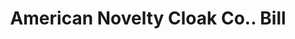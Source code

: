 ---
doi: 10.7916/D8GB3G33
date_other: '1890'
date_other_textual: 1890-1899
form: printed ephemera
genre:
- Invoices
name:
- American Novelty Cloak Co.
object_in_context_url: https://biggert.cul.columbia.edu/items/view/ave_biggert_00944
subject_hierarchical_geographic:
- New York, New York, United States
subject_name:
- American Novelty Cloak Co.
title: American Novelty Cloak Co.. Bill
sort_title: American Novelty Cloak Co.. Bill
call_number: ave_biggert_00944
coordinates:
- 40.71277777777778,-74.00583333333333
pid: ave_biggert_00944
identifiers: ave_biggert_00944
thumbnail: https://derivativo-3.library.columbia.edu/iiif/2/ldpd:344411/full/!256,256/0/native.jpg
permalink: /biggert/ave_biggert_00944/
layout: iiif-image-page
---